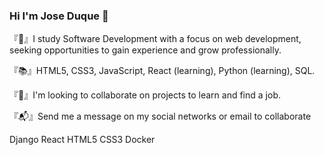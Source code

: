### Hi I'm Jose Duque 👋
『📌』I study Software Development with a focus on web development, seeking opportunities to gain experience and grow professionally.

『📚』HTML5, CSS3, JavaScript, React (learning), Python (learning), SQL.

『💠』I'm looking to collaborate on projects to learn and find a job.

『📬』Send me a message on my social networks or email to collaborate

Django React HTML5 CSS3 Docker


 
<!--
**joseduquea/joseduquea** is a ✨ _special_ ✨ repository because its `README.md` (this file) appears on your GitHub profile.


